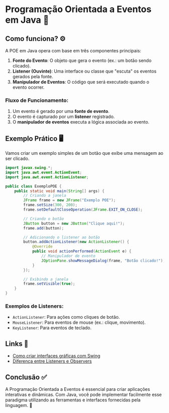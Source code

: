 # Programação Orientada a Eventos em Java 🚀

## Como funciona? ⚙️
A POE em Java opera com base em três componentes principais:
1. **Fonte do Evento**: O objeto que gera o evento (ex.: um botão sendo clicado).
2. **Listener (Ouvinte)**: Uma interface ou classe que "escuta" os eventos gerados pela fonte.
3. **Manipulador de Eventos**: O código que será executado quando o evento ocorrer.

### Fluxo de Funcionamento:
1. Um evento é gerado por uma **fonte de evento**.
2. O evento é capturado por um **listener** registrado.
3. O **manipulador de eventos** executa a lógica associada ao evento.

## Exemplo Prático 🖥️
Vamos criar um exemplo simples de um botão que exibe uma mensagem ao ser clicado.

```java
import javax.swing.*;
import java.awt.event.ActionEvent;
import java.awt.event.ActionListener;

public class ExemploPOE {
    public static void main(String[] args) {
        // Criando a janela
        JFrame frame = new JFrame("Exemplo POE");
        frame.setSize(300, 200);
        frame.setDefaultCloseOperation(JFrame.EXIT_ON_CLOSE);

        // Criando o botão
        JButton button = new JButton("Clique aqui!");
        frame.add(button);

        // Adicionando o listener ao botão
        button.addActionListener(new ActionListener() {
            @Override
            public void actionPerformed(ActionEvent e) {
                // Manipulador de evento
                JOptionPane.showMessageDialog(frame, "Botão clicado!");
            }
        });

        // Exibindo a janela
        frame.setVisible(true);
    }
}
```

### Exemplos de Listeners:
- `ActionListener`: Para ações como cliques de botão.
- `MouseListener`: Para eventos de mouse (ex.: clique, movimento).
- `KeyListener`: Para eventos de teclado.

## Links  🔗
- [Como criar interfaces gráficas com Swing](Swing.md)
- [Diferença entre Listeners e Observers](ListenerObserver.md)


## Conclusão ✅
A Programação Orientada a Eventos é essencial para criar aplicações interativas e dinâmicas. Com Java, você pode implementar facilmente esse paradigma utilizando as ferramentas e interfaces fornecidas pela linguagem. 🚀


